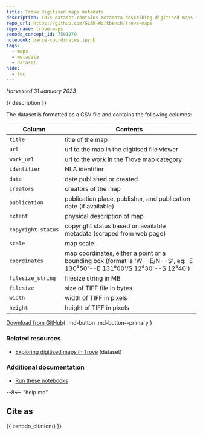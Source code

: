 ```yaml
---
title: Trove digitised maps metadata
description: This dataset contains metadata describing digitised maps in Trove, harvested from the Trove API and other sources.
repo_url: https://github.com/GLAM-Workbench/trove-maps
repo_name: trove-maps
zenodo_concept_id: 7591970
notebook: parse-coordinates.ipynb
tags:
  - maps
  - metadata
  - dataset
hide:
  - toc
---
```


*Harvested 31 January 2023*

{{ description }}

The dataset is formatted as a CSV file and contains the following columns:

| Column | Contents |
|--------|----------|
`title` | title of the map
`url` | url to the map in the digitised file viewer
`work_url` | url to the work in the Trove map category
`identifier` | NLA identifier
`date` | date published or created
`creators` | creators of the map
`publication` | publication place, publisher, and publication date (if available)
`extent` | physical description of map
`copyright_status` | copyright status based on available metadata (scraped from web page)
`scale` | map scale
`coordinates` | map coordinates, either a point or a bounding box (format is 'W--E/N--S', eg: 'E 130⁰50'--E 131⁰00'/S 12⁰30'--S 12⁰40')
`filesize_string` | filesize string in MB
`filesize` | size of TIFF file in bytes
`width` | width of TIFF in pixels
`height` | height of TIFF in pixels

[Download from GitHub](https://raw.githubusercontent.com/GLAM-Workbench/trove-maps-data/main/single_maps_20230131.csv){ .md-button .md-button--primary }

### Related resources

* [Exploring digitised maps in Trove](exploring-digitised-maps.md) (dataset)

### Additional documentation

* [Run these notebooks](../#run-these-notebooks)

--8<-- "help.md"

## Cite as

{{ zenodo_citation() }}